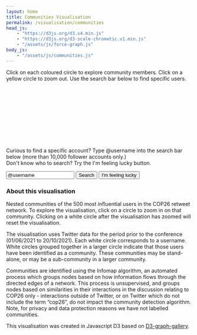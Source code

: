 ```yaml
---
layout: home
title: Communities Visualisation
permalink: /visualisation/communities
head_js:
    - "https://d3js.org/d3.v4.min.js"
    - "https://d3js.org/d3-scale-chromatic.v1.min.js"
    - "/assets/js/force-graph.js"
body_js:
    - "/assets/js/communities.js"
---
```


<p class="text-center">Click on each coloured circle to explore community members. Click on a yellow circle to zoom out. Use the search bar below to find specific users.</p>

<svg id="circles" class="center"></svg>

<div class="text-center">
<p>Curious to find a specific account? Type <a>@username</a> into the search bar below (more than 10,000 follower accounts only.)<br/>
Don't know who to search? Try the <a>I'm feeling lucky</a> button.</p>

<input type="text" id="username" value="@username">
<button id="search" onclick="UserSearch(1)" >Search</button>
<button if="lucky"  onclick="LuckySearch(1)">I'm feeling lucky</button>
<p id="message"></p>
</div>

### About this visualisation

Nested communities of the 500 most influential users in the COP26 retweet network. To explore the visualisation, click on a circle to zoom in on that community. Clicking on a white circle after the visualisation has zoomed will reset the visualisation.

The visualisation uses Twitter data for the period prior to the conference (01/06/2021 to 20/10/2021). Each white circle corresponds to a username. White circles grouped together in a larger circle indicate that those users have been identified as a community. These communities may be stand-alone, or may be a sub-community in a larger community.

Communities are identified using the Infomap algorithm, an automated process which groups nodes based on how information flows through the directed edges of a network. This process is unsupervised, and groups nodes based on similarities in their interactions in the discussion relating to COP26 only - interactions outside of Twitter, or on Twitter which do not include the term “cop26”, do not impact the community detection algorithm. Note, for privacy and data protection reasons we have not labelled communities.

This visualisation was created in Javascript D3 based on <a href="https://github.com/holtzy/D3-graph-gallery" target="_blank">D3-graph-gallery</a>.
